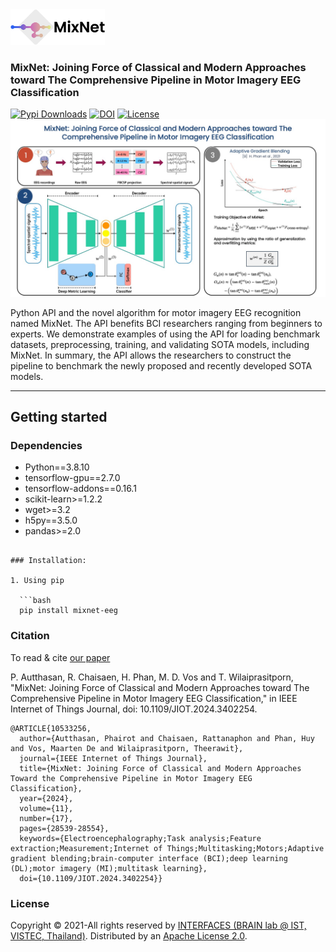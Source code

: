 <img src="imgs/MixNet_logo_1.png" width="30%" height="30%">

### MixNet: Joining Force of Classical and Modern Approaches toward The Comprehensive Pipeline in Motor Imagery EEG Classification

[![Pypi Downloads](https://img.shields.io/pypi/v/min2net?color=green&logo=pypi&logoColor=white)](https://pypi.org/project/mixnet-eeg/)
[![DOI](https://img.shields.io/badge/DOI-10.1109%2FTBME.2021.3137184-blue)](https://ieeexplore.ieee.org/document/10533256)
[![License](https://img.shields.io/badge/License-Apache%202.0-blue.svg)](https://opensource.org/licenses/Apache-2.0)
![ARCHFIG](imgs/MixNet_overview_new.jpg)

Python API and the novel algorithm for motor imagery EEG recognition named MixNet. The API benefits BCI researchers ranging from beginners to experts. We demonstrate examples of using the API for loading benchmark datasets, preprocessing, training, and validating SOTA models, including MixNet. In summary, the API allows the researchers to construct the pipeline to benchmark the newly proposed and recently developed SOTA models.
  
---

## Getting started

### Dependencies

- Python==3.8.10
- tensorflow-gpu==2.7.0
- tensorflow-addons==0.16.1
- scikit-learn>=1.2.2
- wget>=3.2
- h5py==3.5.0
- pandas>=2.0

<!-- 1. Create `conda`  environment with dependencies
```bash
wget https://github.com/Max-Phairot-A/MixNet/blob/main/environment.yml
conda env create -f environment.yml
conda activate mixnet -->
```

### Installation:

1. Using pip

  ```bash
  pip install mixnet-eeg
  ```
<!-- 2. Using the released python wheel

  ```bash
  wget https://github.com/IoBT-VISTEC/MIN2Net/releases/download/v1.0.0/min2net-1.0.0-py3-none-any.whl
  pip install min2net-1.0.0-py3-none-any.whl
  ``` -->

### Citation

To read & cite [our paper](https://ieeexplore.ieee.org/document/10533256)

P. Autthasan, R. Chaisaen, H. Phan, M. D. Vos and T. Wilaiprasitporn, "MixNet: Joining Force of Classical and Modern Approaches toward The Comprehensive Pipeline in Motor Imagery EEG Classification," in IEEE Internet of Things Journal, doi: 10.1109/JIOT.2024.3402254.

```
@ARTICLE{10533256,
  author={Autthasan, Phairot and Chaisaen, Rattanaphon and Phan, Huy and Vos, Maarten De and Wilaiprasitporn, Theerawit},
  journal={IEEE Internet of Things Journal}, 
  title={MixNet: Joining Force of Classical and Modern Approaches Toward the Comprehensive Pipeline in Motor Imagery EEG Classification}, 
  year={2024},
  volume={11},
  number={17},
  pages={28539-28554},
  keywords={Electroencephalography;Task analysis;Feature extraction;Measurement;Internet of Things;Multitasking;Motors;Adaptive gradient blending;brain-computer interface (BCI);deep learning (DL);motor imagery (MI);multitask learning},
  doi={10.1109/JIOT.2024.3402254}}
```

### License
Copyright &copy; 2021-All rights reserved by [INTERFACES (BRAIN lab @ IST, VISTEC, Thailand)](https://www.facebook.com/interfaces.brainvistec).
Distributed by an [Apache License 2.0](https://github.com/Max-Phairot-A/MixNet/blob/main/LICENSE).
